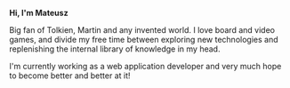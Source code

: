 <b>Hi, I'm Mateusz</b>

Big fan of Tolkien, Martin and any invented world. I love board and video games, and divide my free time between exploring new technologies and replenishing the internal library of knowledge in my head.

I'm currently working as a web application developer and very much hope to become better and better at it!
